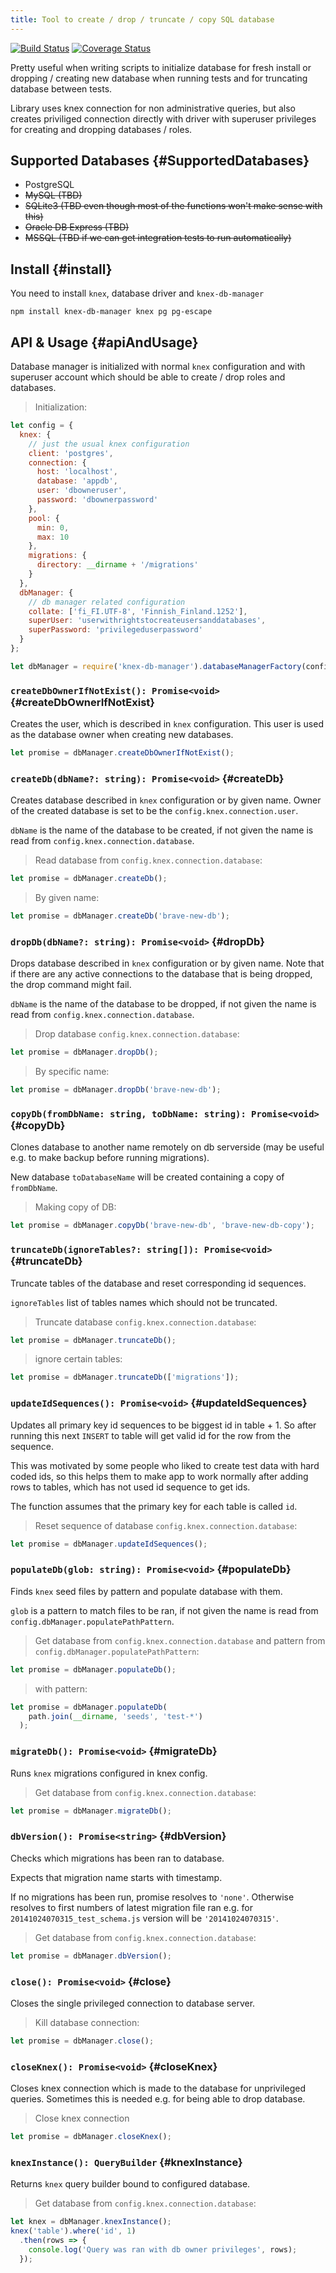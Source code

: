 ```yaml
---
title: Tool to create / drop / truncate / copy SQL database
---
```


[![Build Status](https://travis-ci.org/Vincit/knex-db-manager.svg?branch=master)](https://travis-ci.org/Vincit/knex-db-manager)
[![Coverage Status](https://coveralls.io/repos/github/Vincit/knex-db-manager/badge.svg?branch=master)](https://coveralls.io/github/Vincit/knex-db-manager?branch=master)

Pretty useful when writing scripts to initialize database for fresh install or
dropping / creating new database when running tests and for truncating database
between tests.

Library uses knex connection for non administrative queries, but also creates
priviliged connection directly with driver with superuser privileges for creating
and dropping databases / roles.

## Supported Databases {#SupportedDatabases}

* PostgreSQL
* ~~MySQL (TBD)~~
* ~~SQLite3 (TBD even though most of the functions won't make sense with this)~~
* ~~Oracle DB Express (TBD)~~
* ~~MSSQL (TBD if we can get integration tests to run automatically)~~

## Install {#install}

You need to install `knex`, database driver and `knex-db-manager`

```
npm install knex-db-manager knex pg pg-escape
```

## API & Usage {#apiAndUsage}

Database manager is initialized with normal `knex` configuration and with
superuser account which should be able to create / drop roles and databases.

> Initialization:

```js
let config = {
  knex: {
    // just the usual knex configuration
    client: 'postgres',
    connection: {
      host: 'localhost',
      database: 'appdb',
      user: 'dbowneruser',
      password: 'dbownerpassword'
    },
    pool: {
      min: 0,
      max: 10
    },
    migrations: {
      directory: __dirname + '/migrations'
    }
  },
  dbManager: {
    // db manager related configuration
    collate: ['fi_FI.UTF-8', 'Finnish_Finland.1252'],
    superUser: 'userwithrightstocreateusersanddatabases',
    superPassword: 'privilegeduserpassword'
  }
};

let dbManager = require('knex-db-manager').databaseManagerFactory(config);
```

### `createDbOwnerIfNotExist(): Promise<void>` {#createDbOwnerIfNotExist}

Creates the user, which is described in `knex` configuration. This user is used as
the database owner when creating new databases.

```js
let promise = dbManager.createDbOwnerIfNotExist();
```


### `createDb(dbName?: string): Promise<void>` {#createDb}

Creates database described in `knex` configuration or by given name. Owner of the
created database is set to be the `config.knex.connection.user`.

`dbName` is the name of the database to be created, if not given the name is read
from `config.knex.connection.database`.

> Read database from `config.knex.connection.database`:

```js
let promise = dbManager.createDb();
```

> By given name:

```js
let promise = dbManager.createDb('brave-new-db');
```


### `dropDb(dbName?: string): Promise<void>` {#dropDb}

Drops database described in `knex` configuration or by given name. Note
that if there are any active connections to the database that is being
dropped, the drop command might fail.

`dbName` is the name of the database to be dropped, if not given the name
is read from `config.knex.connection.database`.

> Drop database `config.knex.connection.database`:

```js
let promise = dbManager.dropDb();
```

> By specific name:

```js
let promise = dbManager.dropDb('brave-new-db');
```


### `copyDb(fromDbName: string, toDbName: string): Promise<void>` {#copyDb}

Clones database to another name remotely on db serverside (may be useful e.g.
to make backup before running migrations).

New database `toDatabaseName` will be created containing a copy of `fromDbName`.

> Making copy of DB:

```js
let promise = dbManager.copyDb('brave-new-db', 'brave-new-db-copy');
```


### `truncateDb(ignoreTables?: string[]): Promise<void>` {#truncateDb}

Truncate tables of the database and reset corresponding id sequences.

`ignoreTables` list of tables names which should not be truncated.

> Truncate database `config.knex.connection.database`:

```js
let promise = dbManager.truncateDb();
```

> ignore certain tables:

```js
let promise = dbManager.truncateDb(['migrations']);
```


### `updateIdSequences(): Promise<void>` {#updateIdSequences}

Updates all primary key id sequences to be biggest id in table + 1.
So after running this next `INSERT` to table will get valid id for
the row from the sequence.

This was motivated by some people who liked to create test data with
hard coded ids, so this helps them to make app to work normally after
adding rows to tables, which has not used id sequence to get ids.

The function assumes that the primary key for each table is called `id`.

> Reset sequence of database `config.knex.connection.database`:

```js
let promise = dbManager.updateIdSequences();
```


### `populateDb(glob: string): Promise<void>` {#populateDb}

Finds `knex` seed files by pattern and populate database with them.

`glob` is a pattern to match files to be ran, if not given the name is
read from `config.dbManager.populatePathPattern`.

> Get database from `config.knex.connection.database` and pattern
> from `config.dbManager.populatePathPattern`:

```js
let promise = dbManager.populateDb();
```

> with pattern:

```js
let promise = dbManager.populateDb(
    path.join(__dirname, 'seeds', 'test-*')
  );
```


### `migrateDb(): Promise<void>` {#migrateDb}

Runs `knex` migrations configured in knex config.

> Get database from `config.knex.connection.database`:

```js
let promise = dbManager.migrateDb();
```


### `dbVersion(): Promise<string>` {#dbVersion}

Checks which migrations has been ran to database.

Expects that migration name starts with timestamp.

If no migrations has been run, promise resolves to `'none'`. Otherwise
resolves to first numbers of latest migration file ran e.g. for
`20141024070315_test_schema.js` version will be `'20141024070315'`.

> Get database from `config.knex.connection.database`:

```js
let promise = dbManager.dbVersion();
```


### `close(): Promise<void>` {#close}

Closes the single privileged connection to database server.

> Kill database connection:

```js
let promise = dbManager.close();
```


### `closeKnex(): Promise<void>` {#closeKnex}

Closes knex connection which is made to the database for unprivileged
queries. Sometimes this is needed e.g. for being able to drop database.

> Close knex connection

```js
let promise = dbManager.closeKnex();
```


### `knexInstance(): QueryBuilder` {#knexInstance}

Returns `knex` query builder bound to configured database.

> Get database from `config.knex.connection.database`:

```js
let knex = dbManager.knexInstance();
knex('table').where('id', 1)
  .then(rows => {
    console.log('Query was ran with db owner privileges', rows);
  });
```
